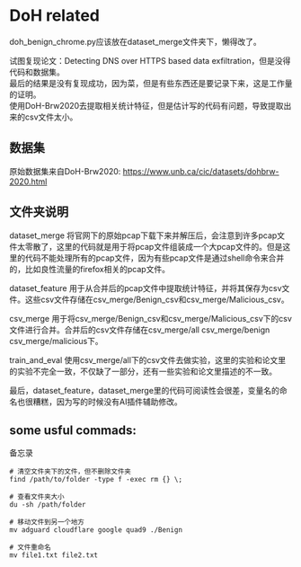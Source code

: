 # DoH related
doh_benign_chrome.py应该放在dataset_merge文件夹下，懒得改了。  

试图复现论文：Detecting DNS over HTTPS based data exfiltration，但是没得代码和数据集。  
最后的结果是没有复现成功，因为菜，但是有些东西还是要记录下来，这是工作量的证明。  
使用DoH-Brw2020去提取相关统计特征，但是估计写的代码有问题，导致提取出来的csv文件太小。

##  数据集
原始数据集来自DoH-Brw2020: https://www.unb.ca/cic/datasets/dohbrw-2020.html

## 文件夹说明
dataset_merge 将官网下的原始pcap下载下来并解压后，会注意到许多pcap文件太零散了，这里的代码就是用于将pcap文件组装成一个大pcap文件的。但是这里的代码不能处理所有的pcap文件，因为有些pcap文件是通过shell命令来合并的，比如良性流量的firefox相关的pcap文件。  

dataset_feature 用于从合并后的pcap文件中提取统计特征，并将其保存为csv文件。这些csv文件存储在csv_merge/Benign_csv和csv_merge/Malicious_csv。  

csv_merge  用于将csv_merge/Benign_csv和csv_merge/Malicious_csv下的csv文件进行合并。合并后的csv文件存储在csv_merge/all csv_merge/benign csv_merge/malicious下。

train_and_eval 使用csv_merge/all下的csv文件去做实验，这里的实验和论文里的实验不完全一致，不仅缺了一部分，还有一些实验和论文里描述的不一致。

最后，dataset_feature，dataset_merge里的代码可阅读性会很差，变量名的命名也很糟糕，因为写的时候没有AI插件辅助修改。

## some usful commads:  
备忘录
```
# 清空文件夹下的文件，但不删除文件夹
find /path/to/folder -type f -exec rm {} \;

# 查看文件夹大小
du -sh /path/folder

# 移动文件到另一个地方
mv adguard cloudflare google quad9 ./Benign

# 文件重命名
mv file1.txt file2.txt
```
